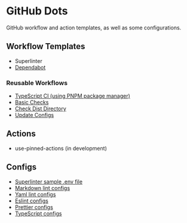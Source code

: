 # GitHub Dots

GitHub workflow and action templates, as well as some configurations.

## Workflow Templates

- Superlinter
- [Dependabot](./workflow-templates/dependabot.yml)

### Reusable Workflows

- [TypeScript CI (using PNPM package manager)](./reusable-workflows/typescript-ci.yml)
- [Basic Checks](./reusable-workflows/basic-test.yml)
- [Check Dist Directory](./reusable-workflows/check-dist.yml)
- [Update Configs](./reusable-workflows/update-configs.yml)

## Actions

- use-pinned-actions (in development)

## Configs

- [Superlinter sample .env file](./config-templates/.env.superlinter-sample)
- [Markdown lint configs](./config-templates/.markdown-lint.yml)
- [Yaml lint configs](./config-templates/.yaml-lint.yml)
- [Eslint configs](./config-templates/eslint.config.ts)
- [Prettier configs](./config-templates/prettier.config.js)
- [TypeScript configs](./config-templates/tsconfig.github.json)

